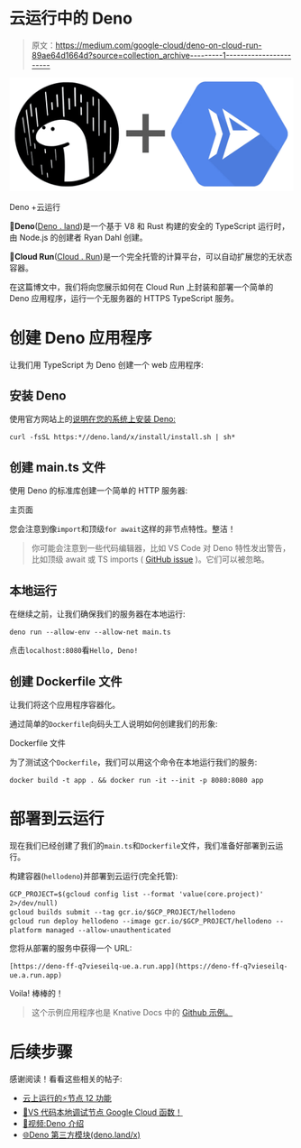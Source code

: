# 云运行中的 Deno

> 原文：<https://medium.com/google-cloud/deno-on-cloud-run-89ae64d1664d?source=collection_archive---------1----------------------->

![](img/053e5232a289f62b28e4fd7823039fed.png)

Deno +云运行

🦕**Deno**([Deno . land](http://deno.land))是一个基于 V8 和 Rust 构建的安全的 TypeScript 运行时，由 Node.js 的创建者 Ryan Dahl 创建。

🏃**Cloud Run**([Cloud . Run](http://cloud.run))是一个完全托管的计算平台，可以自动扩展您的无状态容器。

在这篇博文中，我们将向您展示如何在 Cloud Run 上封装和部署一个简单的 Deno 应用程序，运行一个无服务器的 HTTPS TypeScript 服务。

# 创建 Deno 应用程序

让我们用 TypeScript 为 Deno 创建一个 web 应用程序:

## 安装 Deno

使用官方网站上的[说明在您的系统上安装 Deno:](https://deno.land/x/install/)

```
curl -fsSL https:*//deno.land/x/install/install.sh | sh*
```

## 创建 main.ts 文件

使用 Deno 的标准库创建一个简单的 HTTP 服务器:

主页面

您会注意到像`import`和顶级`for await`这样的非节点特性。整洁！

> 你可能会注意到一些代码编辑器，比如 VS Code 对 Deno 特性发出警告，比如顶级 await 或 TS imports ( [GitHub issue](https://github.com/Microsoft/TypeScript/issues/27481) )。它们可以被忽略。

## 本地运行

在继续之前，让我们确保我们的服务器在本地运行:

```
deno run --allow-env --allow-net main.ts
```

点击`localhost:8080`看`Hello, Deno!`

## 创建 Dockerfile 文件

让我们将这个应用程序容器化。

通过简单的`Dockerfile`向码头工人说明如何创建我们的形象:

Dockerfile 文件

为了测试这个`Dockerfile`，我们可以用这个命令在本地运行我们的服务:

```
docker build -t app . && docker run -it --init -p 8080:8080 app
```

# 部署到云运行

现在我们已经创建了我们的`main.ts`和`Dockerfile`文件，我们准备好部署到云运行。

构建容器(`hellodeno`)并部署到云运行(完全托管):

```
GCP_PROJECT=$(gcloud config list --format 'value(core.project)' 2>/dev/null)
gcloud builds submit --tag gcr.io/$GCP_PROJECT/hellodeno
gcloud run deploy hellodeno --image gcr.io/$GCP_PROJECT/hellodeno --platform managed --allow-unauthenticated
```

您将从部署的服务中获得一个 URL:

```
[https://deno-ff-q7vieseilq-ue.a.run.app](https://deno-ff-q7vieseilq-ue.a.run.app)
```

Voila! 棒棒的！

> 这个示例应用程序也是 Knative Docs 中的 [Github 示例。](https://github.com/knative/docs/tree/master/community/samples/serving/helloworld-deno)

# 后续步骤

感谢阅读！看看这些相关的帖子:

*   [云上运行的⚡节点 12 功能](/google-cloud/node-12-functions-on-cloud-run-d891dd93c7c8)
*   [🐛VS 代码本地调试节点 Google Cloud 函数！](/google-cloud/debugging-node-google-cloud-functions-locally-in-vs-code-e6b912eb3f84)
*   [🎥视频:Deno 介绍](https://www.youtube.com/watch?v=AoAXcW2-LNA)
*   [🌐Deno 第三方模块(deno.land/x)](http://deno.land/x)